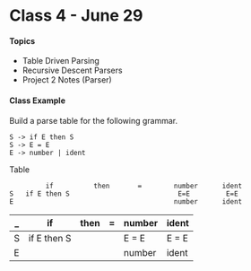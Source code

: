 # Class 4 - June 29
#### Topics
* Table Driven Parsing
* Recursive Descent Parsers
* Project 2 Notes (Parser)

#### Class Example

Build a parse table for the following grammar.

```
S -> if E then S
S -> E = E
E -> number | ident
```

Table
```
         if          then       =        number      ident
S   if E then S                           E=E         E=E     
E                                        number      ident
```

| _ | if          | then | = | number | ident |
| - | ----------- | ---- | - | ------ | ----- |
| S | if E then S |      |   | E = E  | E = E |
| E |             |      |   | number | ident |